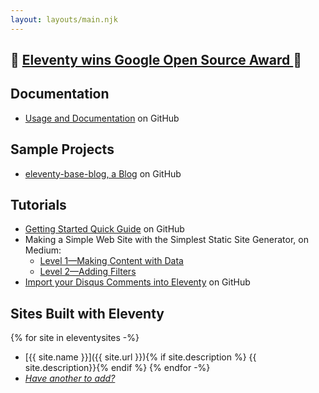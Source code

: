 ```yaml
---
layout: layouts/main.njk
---
```


<h2 class="news">🚨 <a href="https://www.zachleat.com/web/eleventy-google-award/">Eleventy wins Google Open Source Award </a> 🚨</h2>

## Documentation

* [Usage and Documentation](https://github.com/11ty/eleventy/blob/master/README.md) on GitHub

## Sample Projects

* [eleventy-base-blog, a Blog](https://github.com/11ty/eleventy-base-blog) on GitHub

## Tutorials

* [Getting Started Quick Guide](https://github.com/11ty/eleventy#getting-started) on GitHub
* <span class="elv-b">Making a Simple Web Site with the Simplest Static Site Generator</span>, on Medium:
	* [Level 1—Making Content with Data](https://medium.com/@11ty/making-a-simple-web-site-with-the-simplest-static-site-generator-level-1-7fc6febca1)
	* [Level 2—Adding Filters](https://medium.com/@11ty/making-a-simple-web-site-with-eleventy-level-2-1b356183377c)
* [Import your Disqus Comments into Eleventy](https://github.com/11ty/eleventy-import-disqus/blob/master/README.md) on GitHub

## Sites Built with Eleventy

{% for site in eleventysites -%}
* [{{ site.name }}]({{ site.url }}){% if site.description %} {{ site.description}}{% endif %}
{% endfor -%}
* [_Have another to add?_](https://github.com/11ty/11ty.io/issues/new?title=I+built+a+site+with+Eleventy!)